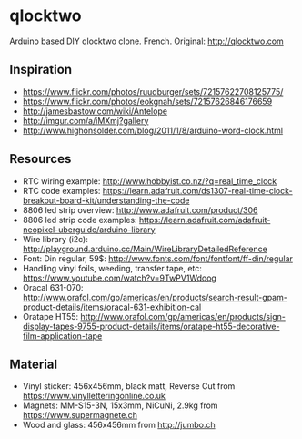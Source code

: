 # qlocktwo

Arduino based DIY qlocktwo clone. French. Original: http://qlocktwo.com
         
## Inspiration

* https://www.flickr.com/photos/ruudburger/sets/72157622708125775/           
* https://www.flickr.com/photos/eokgnah/sets/72157626846176659
* http://jamesbastow.com/wiki/Antelope
* http://imgur.com/a/iMXmj?gallery
* http://www.highonsolder.com/blog/2011/1/8/arduino-word-clock.html

## Resources
                  
* RTC wiring example: http://www.hobbyist.co.nz/?q=real_time_clock
* RTC code examples: https://learn.adafruit.com/ds1307-real-time-clock-breakout-board-kit/understanding-the-code
* 8806 led strip overview: http://www.adafruit.com/product/306
* 8806 led strip code examples: https://learn.adafruit.com/adafruit-neopixel-uberguide/arduino-library
* Wire library (i2c): http://playground.arduino.cc/Main/WireLibraryDetailedReference
* Font: Din regular, 59$: http://www.fonts.com/font/fontfont/ff-din/regular
* Handling vinyl foils, weeding, transfer tape, etc: https://www.youtube.com/watch?v=9TwPV1Wdoog
* Oracal 631-070: http://www.orafol.com/gp/americas/en/products/search-result-gpam-product-details/items/oracal-631-exhibition-cal
* Oratape HT55: http://www.orafol.com/gp/americas/en/products/sign-display-tapes-9755-product-details/items/oratape-ht55-decorative-film-application-tape

## Material

* Vinyl sticker: 456x456mm, black matt, Reverse Cut from https://www.vinylletteringonline.co.uk
* Magnets: MM-S15-3N, 15x3mm, NiCuNi, 2.9kg from https://www.supermagnete.ch
* Wood and glass: 456x456mm from http://jumbo.ch
